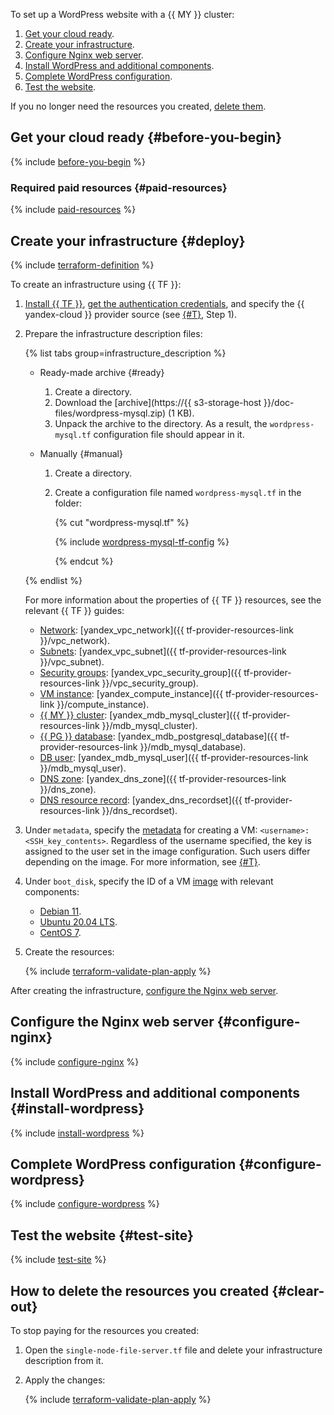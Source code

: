 To set up a WordPress website with a {{ MY }} cluster:
1. [Get your cloud ready](#before-you-begin).
1. [Create your infrastructure](#deploy).
1. [Configure Nginx web server](#configure-nginx).
1. [Install WordPress and additional components](#install-wordpress).
1. [Complete WordPress configuration](#configure-wordpress).
1. [Test the website](#test-site).

If you no longer need the resources you created, [delete them](#clear-out).

## Get your cloud ready {#before-you-begin}

{% include [before-you-begin](../_tutorials_includes/before-you-begin.md) %}

### Required paid resources {#paid-resources}

{% include [paid-resources](../_tutorials_includes/wordpress-mysql/paid-resources.md) %}

## Create your infrastructure {#deploy}

{% include [terraform-definition](../_tutorials_includes/terraform-definition.md) %}

To create an infrastructure using {{ TF }}:
1. [Install {{ TF }}](../../tutorials/infrastructure-management/terraform-quickstart.md#install-terraform), [get the authentication credentials](../../tutorials/infrastructure-management/terraform-quickstart.md#get-credentials), and specify the {{ yandex-cloud }} provider source (see [{#T}](../../tutorials/infrastructure-management/terraform-quickstart.md#configure-provider), Step 1).
1. Prepare the infrastructure description files:

   {% list tabs group=infrastructure_description %}

   - Ready-made archive {#ready}

     1. Create a directory.
     1. Download the [archive](https://{{ s3-storage-host }}/doc-files/wordpress-mysql.zip) (1 KB).
     1. Unpack the archive to the directory. As a result, the `wordpress-mysql.tf` configuration file should appear in it.

   - Manually {#manual}

     1. Create a directory.
     1. Create a configuration file named `wordpress-mysql.tf` in the folder:

        {% cut "wordpress-mysql.tf" %}

        {% include [wordpress-mysql-tf-config](../../_includes/web/wordpress-mysql-tf-config.md) %}

        {% endcut %}

   {% endlist %}

   For more information about the properties of {{ TF }} resources, see the relevant {{ TF }} guides:

    * [Network](../../vpc/concepts/network.md#network): [yandex_vpc_network]({{ tf-provider-resources-link }}/vpc_network).
    * [Subnets](../../vpc/concepts/network.md#subnet): [yandex_vpc_subnet]({{ tf-provider-resources-link }}/vpc_subnet).
    * [Security groups](../../vpc/concepts/security-groups.md): [yandex_vpc_security_group]({{ tf-provider-resources-link }}/vpc_security_group).
    * [VM instance](../../compute/concepts/vm.md): [yandex_compute_instance]({{ tf-provider-resources-link }}/compute_instance).
    * [{{ MY }} cluster](../../managed-mysql/concepts/index.md): [yandex_mdb_mysql_cluster]({{ tf-provider-resources-link }}/mdb_mysql_cluster).
    * [{{ PG }} database](../../managed-mysql/): [yandex_mdb_postgresql_database]({{ tf-provider-resources-link }}/mdb_mysql_database).
    * [DB user](../../managed-mysql/concepts/user-rights.md): [yandex_mdb_mysql_user]({{ tf-provider-resources-link }}/mdb_mysql_user).
    * [DNS zone](../../dns/concepts/dns-zone.md): [yandex_dns_zone]({{ tf-provider-resources-link }}/dns_zone).
    * [DNS resource record](../../dns/concepts/resource-record.md): [yandex_dns_recordset]({{ tf-provider-resources-link }}/dns_recordset).

1. Under `metadata`, specify the [metadata](../../compute/concepts/vm-metadata.md) for creating a VM: `<username>:<SSH_key_contents>`. Regardless of the username specified, the key is assigned to the user set in the image configuration. Such users differ depending on the image. For more information, see [{#T}](../../compute/concepts/metadata/public-image-keys.md).
1. Under `boot_disk`, specify the ID of a VM [image](../../compute/operations/images-with-pre-installed-software/get-list.md) with relevant components:
   * [Debian 11](/marketplace/products/yc/debian-11).
   * [Ubuntu 20.04 LTS](/marketplace/products/yc/ubuntu-20-04-lts).
   * [CentOS 7](/marketplace/products/yc/centos-7).
1. Create the resources:

   {% include [terraform-validate-plan-apply](../_tutorials_includes/terraform-validate-plan-apply.md) %}

After creating the infrastructure, [configure the Nginx web server](#configure-nginx).
## Configure the Nginx web server {#configure-nginx}

{% include [configure-nginx](../_tutorials_includes/wordpress-mysql/configure-nginx.md) %}

## Install WordPress and additional components {#install-wordpress}

{% include [install-wordpress](../_tutorials_includes/wordpress-mysql/install-wordpress.md) %}

## Complete WordPress configuration {#configure-wordpress}

{% include [configure-wordpress](../_tutorials_includes/wordpress-mysql/configure-wordpress.md) %}

## Test the website {#test-site}

{% include [test-site](../_tutorials_includes/wordpress-mysql/test-site.md) %}

## How to delete the resources you created {#clear-out}

To stop paying for the resources you created:

1. Open the `single-node-file-server.tf` file and delete your infrastructure description from it.
1. Apply the changes:

    {% include [terraform-validate-plan-apply](../_tutorials_includes/terraform-validate-plan-apply.md) %}
